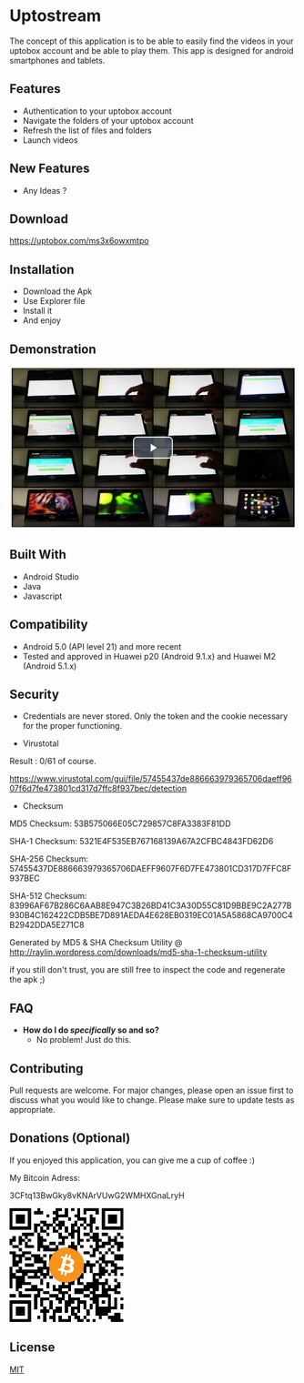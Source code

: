 # Uptostream

The concept of this application is to be able to easily find the videos in your uptobox account and be able to play them.
This app is designed for android smartphones and tablets.

## Features

- Authentication to your uptobox account
- Navigate the folders of your uptobox account
- Refresh the list of files and folders
- Launch videos


## New Features


- Any Ideas ?

## Download

https://uptobox.com/ms3x6owxmtpo

## Installation

- Download the Apk
- Use Explorer file
- Install it
- And enjoy


## Demonstration 

[![Watch the video](https://github.com/devgato/UptoStream_Android_Phone_And_Tablette/blob/develop/IMG/Presentation_Uptostreame_PHONE_TABLETTE.jpg?raw=true)](https://uptostream.com/r0qf7fudnyms)

## Built With

- Android Studio
- Java
- Javascript

## Compatibility

- Android 5.0 (API level 21) and more recent
- Tested and approved in Huawei p20 (Android 9.1.x) and Huawei M2 (Android 5.1.x)

## Security

- Credentials are never stored. Only the token and the cookie necessary for the proper functioning.

- Virustotal

Result : 0/61 of course.

https://www.virustotal.com/gui/file/57455437de886663979365706daeff9607f6d7fe473801cd317d7ffc8f937bec/detection

- Checksum

MD5 Checksum: 53B575066E05C729857C8FA3383F81DD

SHA-1 Checksum: 5321E4F535EB767168139A67A2CFBC4843FD62D6

SHA-256 Checksum: 57455437DE886663979365706DAEFF9607F6D7FE473801CD317D7FFC8F937BEC

SHA-512 Checksum: 83996AF67B286C6AAB8E947C3B26BD41C3A30D55C81D9BBE9C2A277B930B4C162422CDB5BE7D891AEDA4E628EB0319EC01A5A5868CA9700C4B2942DDA5E271C8

Generated by MD5 & SHA Checksum Utility @ http://raylin.wordpress.com/downloads/md5-sha-1-checksum-utility

if you still don't trust, you are still free to inspect the code and regenerate the apk ;)

## FAQ

- **How do I do *specifically* so and so?**
    - No problem! Just do this.


## Contributing

Pull requests are welcome. For major changes, please open an issue first to discuss what you would like to change.
Please make sure to update tests as appropriate.

## Donations (Optional)

If you enjoyed this application, you can give me a cup of coffee :)

My Bitcoin Adress:

3CFtq13BwGky8vKNArVUwG2WMHXGnaLryH

![alt text](https://github.com/devgato/UptoStream_Android_Phone_And_Tablette/blob/develop/IMG/bitcoinadresse200.png?raw=true)

## License

[MIT](https://choosealicense.com/licenses/mit/)
